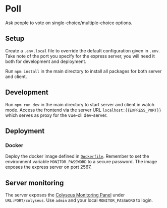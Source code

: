 # Poll

Ask people to vote on single-choice/multiple-choice options.

## Setup

Create a `.env.local` file to override the default configuration given in `.env`.
Take note of the port you specify for the express server, you will need it both for development and deployment.

Run `npm install` in the main directory to install all packages for both server and client.

## Development

Run `npm run dev` in the main directory to start server and client in watch mode.
Access the frontend via the server URL `localhost:{{EXPRESS_PORT}}` which serves as proxy for the vue-cli dev-server.

## Deployment

### Docker

Deploy the docker image defined in [`Dockerfile`](Dockerfile).
Remember to set the environment variable `MONITOR_PASSWORD` to a secure password.
The image exposes the express server on port 2567.

## Server monitoring

The server exposes the [Colyseus Monitoring Panel](https://docs.colyseus.io/tools/monitor/) under `URL:PORT/colyseus`.
Use `admin` and your local `MONITOR_PASSWORD` to login.
